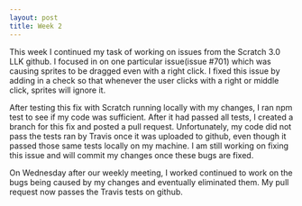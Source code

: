 ```yaml
---
layout: post
title: Week 2
---
```


This week I continued my task of working on issues from the Scratch 3.0 LLK github. I focused in on one particular issue(issue #701) which was causing sprites to be dragged even with a right click. I fixed this issue by adding in a check so that whenever the user clicks with a right or middle click, sprites will ignore it. 

After testing this fix with Scratch running locally with my changes, I ran npm test to see if my code was sufficient. After it had passed all tests, I created a branch for this fix and posted a pull request. Unfortunately, my code did not pass the tests ran by Travis once it was uploaded to github, even though it passed those same tests locally on my machine. I am still working on fixing this issue and will commit my changes once these bugs are fixed. 

On Wednesday after our weekly meeting, I worked continued to work on the bugs being caused by my changes and eventually eliminated them. My pull request now passes the Travis tests on github.
